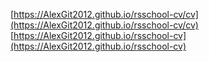 [https://AlexGit2012.github.io/rsschool-cv/cv](https://AlexGit2012.github.io/rsschool-cv/cv)
[https://AlexGit2012.github.io/rsschool-cv](https://AlexGit2012.github.io/rsschool-cv)
